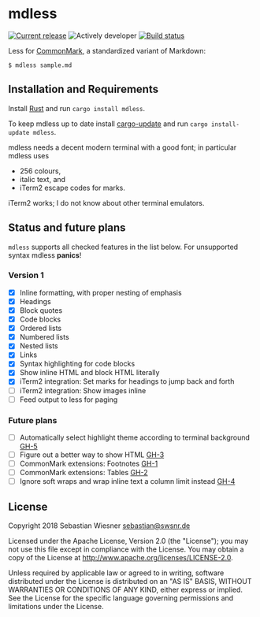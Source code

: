 # mdless

[![Current release]( https://img.shields.io/crates/v/mdless.svg)][crates]
![Actively developer](https://img.shields.io/badge/maintenance-actively--developed-brightgreen.svg)
[![Build status](https://img.shields.io/travis/lunaryorn/mdless.rs/master.svg)][travis]

Less for [CommonMark][], a standardized variant of Markdown:

```
$ mdless sample.md
```

[crates-badge]: https://img.shields.io/crates/v/mdless.svg
[crates]: https://crates.io/crates/mdless
[travis]: https://travis-ci.org/lunaryorn/mdless.rs
[CommonMark]: http://commonmark.org

## Installation and Requirements

Install [Rust][1] and run `cargo install mdless`.

To keep mdless up to date install [cargo-update][2] and run `cargo
install-update mdless`.

mdless needs a decent modern terminal with a good font; in particular mdless
uses

- 256 colours,
- italic text, and
- iTerm2 escape codes for marks.

iTerm2 works; I do not know about other terminal emulators.

[1]: https://www.rustup.rs
[2]: https://github.com/nabijaczleweli/cargo-update
[3]: https://www.iterm2.com

## Status and future plans

`mdless` supports all checked features in the list below.  For unsupported
syntax mdless **panics**!

### Version 1

- [x] Inline formatting, with proper nesting of emphasis
- [x] Headings
- [x] Block quotes
- [x] Code blocks
- [x] Ordered lists
- [x] Numbered lists
- [x] Nested lists
- [x] Links
- [x] Syntax highlighting for code blocks
- [x] Show inline HTML and block HTML literally
- [x] iTerm2 integration: Set marks for headings to jump back and forth
- [ ] iTerm2 integration: Show images inline
- [ ] Feed output to less for paging

### Future plans

- [ ] Automatically select highlight theme according to terminal background [GH-5](https://github.com/lunaryorn/mdless/issues/5)
- [ ] Figure out a better way to show HTML [GH-3](https://github.com/lunaryorn/mdless/issues/3)
- [ ] CommonMark extensions: Footnotes [GH-1](https://github.com/lunaryorn/mdless/issues/1)
- [ ] CommonMark extensions: Tables [GH-2](https://github.com/lunaryorn/mdless/issues/2)
- [ ] Ignore soft wraps and wrap inline text a column limit instead [GH-4](https://github.com/lunaryorn/mdless/issues/4)

## License

Copyright 2018 Sebastian Wiesner <sebastian@swsnr.de>

Licensed under the Apache License, Version 2.0 (the "License"); you may not use
this file except in compliance with the License. You may obtain a copy of the
License at <http://www.apache.org/licenses/LICENSE-2.0>.

Unless required by applicable law or agreed to in writing, software distributed
under the License is distributed on an "AS IS" BASIS, WITHOUT WARRANTIES OR
CONDITIONS OF ANY KIND, either express or implied. See the License for the
specific language governing permissions and limitations under the License.